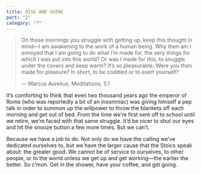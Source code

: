 ```yaml
---
title: RISE AND SHINE
part: "2"
category: "7"
---
```


> On those mornings you struggle with getting up, keep this thought in mind—I am awakening to the work of a human being. Why then am I annoyed that I am going to do what I’m made for, the very things for which I was put into this world? Or was I made for this, to snuggle under the covers and keep warm? It’s so pleasurable. Were you then made for pleasure? In short, to be coddled or to exert yourself?
>
> — Marcus Aurelius, Meditations, 5.1

It’s comforting to think that even two thousand years ago the emperor of Rome (who was reportedly a bit of an insomniac) was giving himself a pep talk in order to summon up the willpower to throw the blankets off each morning and get out of bed. From the time we’re first sent off to school until we retire, we’re faced with that same struggle. It’d be nicer to shut our eyes and hit the snooze button a few more times. But we can’t.

Because we have a job to do. Not only do we have the calling we’ve dedicated ourselves to, but we have the larger cause that the Stoics speak about: the greater good. We cannot be of service to ourselves, to other people, or to the world unless we get up and get working—the earlier the better. So c’mon. Get in the shower, have your coffee, and get going.
